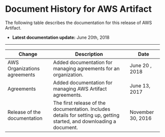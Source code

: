 # Document History for AWS Artifact<a name="doc-history"></a>

The following table describes the documentation for this release of AWS Artifact\.
+ **Latest documentation update:** June 20th, 2018


****  

| Change | Description | Date | 
| --- | --- | --- | 
| AWS Organizations agreements | Added documentation for managing agreements for an organization\. | June 20 , 2018 | 
| Agreements | Added documentation for managing AWS Artifact agreements\. | June 13, 2017 | 
| Release of the documentation | The first release of the documentation\. Includes details for setting up, getting started, and downloading a document\. | November 30, 2016 | 
